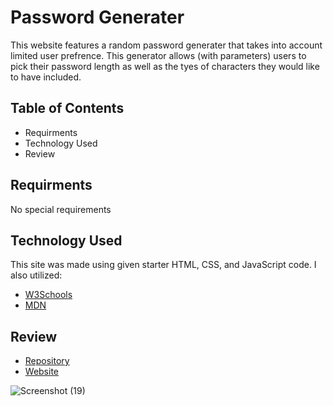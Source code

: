 # Password Generater
This website features a random password generater that takes into account limited user prefrence. This generator allows (with parameters) users to pick their password length as well as the tyes of characters they would like to have included.

## Table of Contents

- Requirments
- Technology Used
- Review

## Requirments
No special requirements

## Technology Used
This site was made using given starter HTML, CSS, and JavaScript code.
I also utilized:
- [W3Schools](https://www.w3schools.com/)
- [MDN](https://developer.mozilla.org/en-US/)

## Review
- [Repository](https://github.com/LexiKHecht/random_pass_project)
- [Website](https://lexikhecht.github.io/random_pass_project/)

![Screenshot (19)](https://github.com/LexiKHecht/random_pass_project/assets/145725343/1bad7e6b-0b8b-47e8-81e6-9a7998d7925b)


